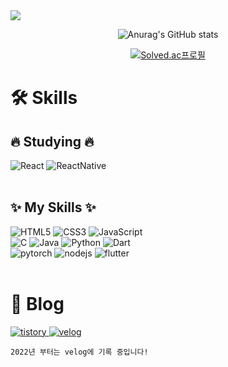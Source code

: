 <img src="https://capsule-render.vercel.app/api?type=transparent&color=auto&height=200&section=header&text=jijiseongGithub&fontSize=90" />

<div align=center>

![Anurag's GitHub stats](https://github-readme-stats.vercel.app/api?username=jijiseong&show_icons=true&theme=radical)

[![Solved.ac프로필](http://mazassumnida.wtf/api/generate_badge?boj=qkrwl5036)](https://solved.ac/qkrwl5036)

</div >
<div>
    <h1><strong> 🛠 Skills</strong></h1>
    <h2>🔥 Studying 🔥</h2>
    <div><!--react studying-->
        <img alt="React" src="https://img.shields.io/badge/React-gray?logo=React&logoColor=#61DAFB"/>
        <img alt="ReactNative" src="https://img.shields.io/badge/ReactNative-673AB8?logo=React&logoColor=white"/>
    </div>
    <br/>
    <h2>✨ My Skills ✨</h2>
    <div>
        <img alt="HTML5" src="https://img.shields.io/badge/HTML5-E34F26?logo=HTML5&logoColor=white"/>
        <img alt="CSS3" src="https://img.shields.io/badge/CSS3-1572B6?logo=CSS3&logoColor=white"/>
        <img alt="JavaScript" src="https://img.shields.io/badge/JavaScript-F7DF1E?logo=JavaScript&logoColor=white"/>
    </div>
    <div>
        <img alt="C" src="https://img.shields.io/badge/C-A8B9CC.svg?logo=C&logoColor=white"/>
        <img alt="Java"  src="https://img.shields.io/badge/Java-007396?logo=OpenJDK&logoColor=white"/>
        <img alt="Python" src="https://img.shields.io/badge/python-3776AB.svg?logo=Python&logoColor=white"/>
        <img alt="Dart" src="https://img.shields.io/badge/dart-0175C2.svg?logo=dart&logoColor=white"/>
    </div>
    <div>
        <img alt="pytorch" src="https://img.shields.io/badge/pytorch-EE4C2C.svg?logo=pytorch&logoColor=white"/>
        <img alt="nodejs" src="https://img.shields.io/badge/NodeJs-339933?logo=Node.js&logoColor=white"/>
        <img alt="flutter" src="https://img.shields.io/badge/flutter-02569B.svg?logo=flutter&logoColor=white"/>
    </div>
    <br />
    <h1>📙 Blog</h1>
    <a href="https://pintelligence.tistory.com/">
        <img alt="tistory" src="https://img.shields.io/badge/tistory-000000.svg?logo=tistory&logoColor=white"/>
    </a>
    <a href="https://velog.io/@jijiseong">
        <img alt="velog" src="https://img.shields.io/badge/velog-20C997.svg?logo=velog&logoColor=white"/>
    </a>

    2022년 부터는 velog에 기록 중입니다!

</div>
